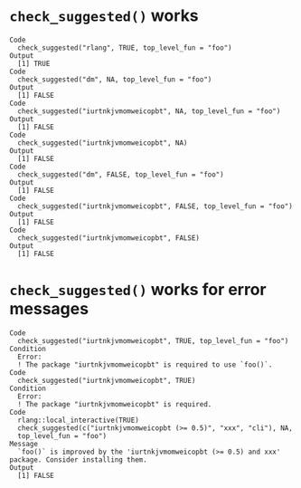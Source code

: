 # `check_suggested()` works

    Code
      check_suggested("rlang", TRUE, top_level_fun = "foo")
    Output
      [1] TRUE
    Code
      check_suggested("dm", NA, top_level_fun = "foo")
    Output
      [1] FALSE
    Code
      check_suggested("iurtnkjvmomweicopbt", NA, top_level_fun = "foo")
    Output
      [1] FALSE
    Code
      check_suggested("iurtnkjvmomweicopbt", NA)
    Output
      [1] FALSE
    Code
      check_suggested("dm", FALSE, top_level_fun = "foo")
    Output
      [1] FALSE
    Code
      check_suggested("iurtnkjvmomweicopbt", FALSE, top_level_fun = "foo")
    Output
      [1] FALSE
    Code
      check_suggested("iurtnkjvmomweicopbt", FALSE)
    Output
      [1] FALSE

# `check_suggested()` works for error messages

    Code
      check_suggested("iurtnkjvmomweicopbt", TRUE, top_level_fun = "foo")
    Condition
      Error:
      ! The package "iurtnkjvmomweicopbt" is required to use `foo()`.
    Code
      check_suggested("iurtnkjvmomweicopbt", TRUE)
    Condition
      Error:
      ! The package "iurtnkjvmomweicopbt" is required.
    Code
      rlang::local_interactive(TRUE)
      check_suggested(c("iurtnkjvmomweicopbt (>= 0.5)", "xxx", "cli"), NA,
      top_level_fun = "foo")
    Message
      `foo()` is improved by the 'iurtnkjvmomweicopbt (>= 0.5) and xxx' package. Consider installing them.
    Output
      [1] FALSE

